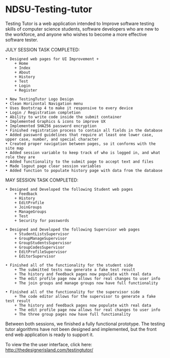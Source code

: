 # NDSU-Testing-tutor
Testing Tutor is a web application intended to Improve software testing skills of computer science students, software developers who are new to the workforce, and anyone who wishes to become a more effective software tester.

JULY SESSION TASK COMPLETED: 

	• Designed web pages for UI Improvement +
		+ Home
		+ Index
		+ About
		+ History
		+ Test
		+ Login
		+ Register

	• New TestingTutor Logo Design
	• Clean Horizontal Navigation menu
	• Uses Bootstrap 4 to make it responsive to every device
	• Login / Registration completion
	• Ability to write code inside the submit container
	• Implemented Graphics & icons to improve UX
	• Implemented SHA256 password encryption
	• Finished registration process to contain all fields in the database
	• Added password guidelines that require at least one lower case, upper case, number, and special character
	• Created proper navigation between pages, so it conforms with the site map
	• Added session variable to keep track of who is logged in, and what role they are
	• Added functionality to the submit page to accept text and files
	• Made logout page clear session variables
	• Added function to populate history page with data from the database

MAY SESSION TASK COMPLETED:

	• Designed and Developed the following Student web pages
		+ Feedback
		+ History
		+ EditProfile
		+ JoinGroups
		+ ManageGroups
		+ Test
		+ Security for passwords

	• Designed and Developed the following Supervisor web pages
		+ StudentListsSupervisor
		+ GroupManageSupervisor
		+ GroupStudentsSupervisor
		+ GroupCodesSupervisor
		+ EditProfileSupervisor
		+ EditorSupervisor
		
	• Finished all of the functionality for the student side
		+ The submitted tests now generate a fake test result
		+ The history and feedback pages now populate with real data
		+ The edit profile page now allows for real changes to user info
		+ The join groups and manage groups now have full functionality
		
	• Finished all of the functionality for the supervisor side
		+ The code editor allows for the supervisor to generate a fake test result
		+ The history and feedback pages now populate with real data
		+ The edit profile page now allows for real changes to user info
		+ The three group pages now have full functionality

Between both sessions, we finished a fully functional prototype. The testing tutor algorithms have not been designed and implemented, but the front end web application is ready to support it. 

To view the the user interface, click here: http://thedesignerisland.com/testingtutor/

